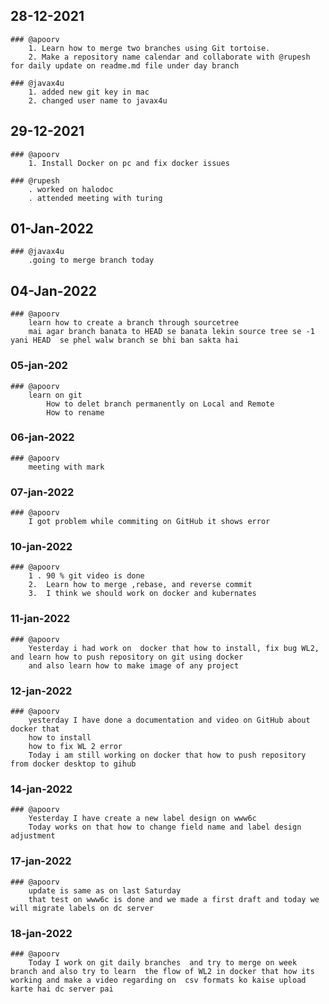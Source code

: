 ## 28-12-2021

	### @apoorv
		1. Learn how to merge two branches using Git tortoise.
		2. Make a repository name calendar and collaborate with @rupesh for daily update on readme.md file under day branch

	### @javax4u
		1. added new git key in mac
		2. changed user name to javax4u

## 29-12-2021

	### @apoorv
		1. Install Docker on pc and fix docker issues

	### @rupesh
		. worked on halodoc
		. attended meeting with turing

## 01-Jan-2022

	### @javax4u
		.going to merge branch today

## 04-Jan-2022	

	### @apoorv
		learn how to create a branch through sourcetree 
		mai agar branch banata to HEAD se banata lekin source tree se -1 yani HEAD 	se phel walw branch se bhi ban sakta hai
### 05-jan-202

	### @apoorv
		learn on git 	
			How to delet branch permanently on Local and Remote
			How to rename
### 06-jan-2022	

	### @apoorv
		meeting with mark 

### 07-jan-2022	

	### @apoorv
		I got problem while commiting on GitHub it shows error 
	
	
### 10-jan-2022	

	### @apoorv
		1 . 90 % git video is done
		2.  Learn how to merge ,rebase, and reverse commit
		3.  I think we should work on docker and kubernates

### 11-jan-2022	

	### @apoorv
		Yesterday i had work on  docker that how to install, fix bug WL2, and learn how to push repository on git using docker
		and also learn how to make image of any project

### 12-jan-2022	

	### @apoorv
		yesterday I have done a documentation and video on GitHub about docker that
		how to install
		how to fix WL 2 error
		Today i am still working on docker that how to push repository from docker desktop to gihub

### 14-jan-2022	

	### @apoorv
		Yesterday I have create a new label design on www6c
		Today works on that how to change field name and label design adjustment 

### 17-jan-2022	

	### @apoorv
		update is same as on last Saturday
		that test on www6c is done and we made a first draft and today we will migrate labels on dc server

### 18-jan-2022	

	### @apoorv
		Today I work on git daily branches  and try to merge on week branch and also try to learn  the flow of WL2 in docker that how its working and make a video regarding on  csv formats ko kaise upload karte hai dc server pai
